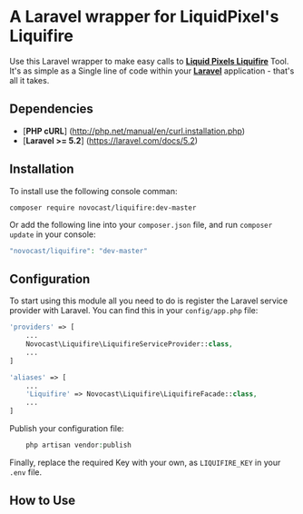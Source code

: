 # A Laravel wrapper for LiquidPixel's Liquifire

Use this Laravel wrapper to make easy calls to [**Liquid Pixels Liquifire**](http://www.liquidpixels.com/solutions/liquifire-os.m) Tool. It's as simple as a Single line of code within your [**Laravel**](http://laravel.com/) application - that's all it takes.


Dependencies
------------
 * [**PHP cURL**] (http://php.net/manual/en/curl.installation.php)
 * [**Laravel >= 5.2**] (https://laravel.com/docs/5.2)


Installation
------------

To install use the following console comman:
```
composer require novocast/liquifire:dev-master
```

Or add the following line into your `composer.json` file, and run `composer update` in your console:

```php
"novocast/liquifire": "dev-master"
```


Configuration
-------------

To start using this module all you need to do is register the Laravel service provider with Laravel. You can find this in your `config/app.php` file:

```php
'providers' => [
	...
    Novocast\Liquifire\LiquifireServiceProvider::class,
    ...
]

'aliases' => [
	...
    'Liquifire' => Novocast\Liquifire\LiquifireFacade::class,
    ...
]
```

Publish your configuration file:

```php 
    php artisan vendor:publish
``` 

Finally, replace the required Key with your own, as `LIQUIFIRE_KEY` in your `.env` file.


How to Use
-----

